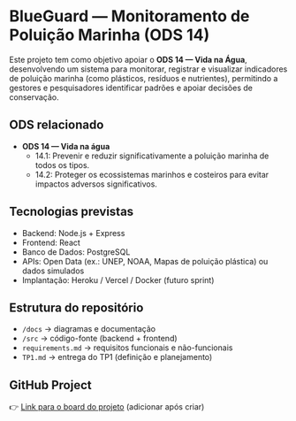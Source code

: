 # BlueGuard — Monitoramento de Poluição Marinha (ODS 14)

Este projeto tem como objetivo apoiar o **ODS 14 — Vida na Água**, desenvolvendo um sistema para monitorar, registrar e visualizar indicadores de poluição marinha (como plásticos, resíduos e nutrientes), permitindo a gestores e pesquisadores identificar padrões e apoiar decisões de conservação.

## ODS relacionado
- **ODS 14 — Vida na água**
  - 14.1: Prevenir e reduzir significativamente a poluição marinha de todos os tipos.
  - 14.2: Proteger os ecossistemas marinhos e costeiros para evitar impactos adversos significativos.

## Tecnologias previstas
- Backend: Node.js + Express
- Frontend: React
- Banco de Dados: PostgreSQL
- APIs: Open Data (ex.: UNEP, NOAA, Mapas de poluição plástica) ou dados simulados
- Implantação: Heroku / Vercel / Docker (futuro sprint)

## Estrutura do repositório
- `/docs` → diagramas e documentação
- `/src` → código-fonte (backend + frontend)
- `requirements.md` → requisitos funcionais e não-funcionais
- `TP1.md` → entrega do TP1 (definição e planejamento)

## GitHub Project
👉 [Link para o board do projeto](#) (adicionar após criar)
